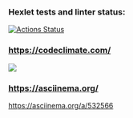 ### Hexlet tests and linter status:
[![Actions Status](https://github.com/valeevice/python-project-49/workflows/hexlet-check/badge.svg)](https://github.com/valeevice/python-project-49/actions)

### https://codeclimate.com/
<a href="https://codeclimate.com/github/valeevice/python-project-49/maintainability"><img src="https://api.codeclimate.com/v1/badges/ba609632360327b2c902/maintainability" /></a>

### https://asciinema.org/
https://asciinema.org/a/532566